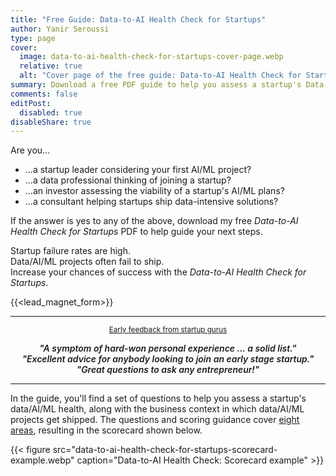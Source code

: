 ```yaml
---
title: "Free Guide: Data-to-AI Health Check for Startups"
author: Yanir Seroussi
type: page
cover:
  image: data-to-ai-health-check-for-startups-cover-page.webp
  relative: true
  alt: "Cover page of the free guide: Data-to-AI Health Check for Startups."
summary: Download a free PDF guide to help you assess a startup's Data-to-AI health by probing eight key areas. 
comments: false
editPost:
  disabled: true
disableShare: true
---
```


Are you...
* ...a startup leader considering your first AI/ML project?
* ...a data professional thinking of joining a startup?
* ...an investor assessing the viability of a startup's AI/ML plans?
* ...a consultant helping startups ship data-intensive solutions?

If the answer is yes to any of the above, download my free _Data-to-AI Health Check for Startups_ PDF to help guide your next steps.

Startup failure rates are high.<br>
Data/AI/ML projects often fail to ship.<br>
Increase your chances of success with the _Data-to-AI Health Check for Startups_.

<style>
.mailing-list-container {
  padding: 10px;
}
</style>
{{<lead_magnet_form>}}

---
<p style="text-align: center">
  <small>
    <a href="https://www.linkedin.com/posts/yanirseroussi_if-you-join-a-startup-as-an-early-employee-activity-7193738878082564096-PxOS" target="_blank">
      Early feedback from startup gurus
    </a>
  </small>
</p>

<p style="text-align: center; font-style: italic; font-weight: 600;">
"A symptom of hard-won personal experience ... a solid list."<br>
"Excellent advice for anybody looking to join an early stage startup."<br>
"Great questions to ask any entrepreneur!"
</p>

---

In the guide, you'll find a set of questions to help you assess a startup's data/AI/ML health, along with the business context in which data/AI/ML projects get shipped.
The questions and scoring guidance cover [eight areas](https://yanirseroussi.com/2024/04/22/assessing-a-startups-data-to-ai-health/), resulting in the scorecard shown below.

{{< figure src="data-to-ai-health-check-for-startups-scorecard-example.webp" caption="Data-to-AI Health Check: Scorecard example" >}}
